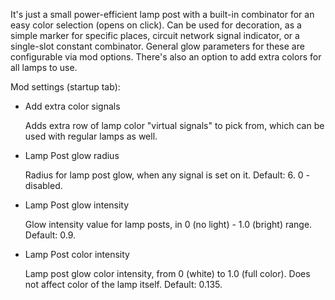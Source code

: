It's just a small power-efficient lamp post with a built-in combinator for an easy color selection (opens on click).
Can be used for decoration, as a simple marker for specific places, circuit network signal indicator, or a single-slot constant combinator.
General glow parameters for these are configurable via mod options. There's also an option to add extra colors for all lamps to use.

Mod settings (startup tab):

- Add extra color signals

    Adds extra row of lamp color "virtual signals" to pick from, which can be used with regular lamps as well.
    &nbsp;

- Lamp Post glow radius

    Radius for lamp post glow, when any signal is set on it. Default: 6. 0 - disabled.
    &nbsp;

- Lamp Post glow intensity

    Glow intensity value for lamp posts, in 0 (no light) - 1.0 (bright) range. Default: 0.9.
    &nbsp;

- Lamp Post color intensity

    Lamp post glow color intensity, from 0 (white) to 1.0 (full color). Does not affect color of the lamp itself. Default: 0.135.
    &nbsp;
